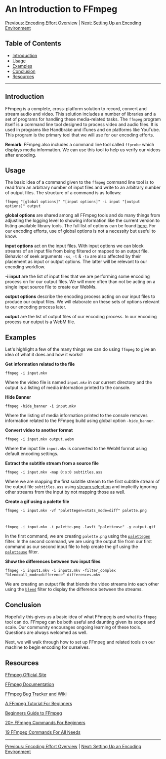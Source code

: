 # An Introduction to FFmpeg

[Previous: Encoding Effort Overview](/encoding) | [Next: Setting Up an Encoding Environment](/encoding/setup)

## Table of Contents

* [Introduction](#introduction)
* [Usage](#usage)
* [Examples](#examples)
* [Conclusion](#conclusion)
* [Resources](#Resources)

---

## Introduction

FFmpeg is a complete, cross-platform solution to record, convert and stream audio and video. This solution includes a number of libraries and a set of programs for handling these media-related tasks. The `ffmpeg` program itself is a command line tool designed to process video and audio files. It is used in programs like Handbrake and iTunes and on platforms like YouTube. This program is the primary tool that we will use for our encoding efforts.

**Remark**: FFmpeg also includes a command line tool called `ffprobe` which displays media information. We can use this tool to help us verify our videos after encoding.

## Usage

The basic idea of a command given to the `ffmpeg` command line tool is to read from an arbitrary number of input files and write to an arbitrary number of output files. The structure of a command is as follows:

    ffmpeg "[global options]" "[input options]" -i input "[output options]" output

**global options** are shared among all FFmpeg tools and do many things from adjusting the logging level to showing information like the current version to listing available library tools. The full list of options can be found [here](https://ffmpeg.org/ffmpeg.html#Generic-options). For our encoding efforts, use of global options is not a necessity but useful to know.

**input options** act on the input files. With input options we can block streams of an input file from being filtered or mapped to an output file. Behavior of seek arguments `-ss`, `-t` & `-to` are also affected by their placement as input or output options. The latter will be relevant to our encoding workflow.

**-i input** are the list of input files that we are performing some encoding process on for our output files. We will more often than not be acting on a single input source file to create our WebMs.

**output options** describe the encoding process acting on our input files to produce our output files. We will elaborate on these sets of options relevant to our encoding process later.

**output** are the list of output files of our encoding process. In our encoding process our output is a WebM file.

## Examples

Let's highlight a few of the many things we can do using `ffmpeg` to give an idea of what it does and how it works!

**Get information related to the file**

    ffmpeg -i input.mkv

Where the video file is named `input.mkv` in our current directory and the output is a listing of media information printed to the console.

**Hide Banner**

    ffmpeg -hide_banner -i input.mkv

Where the listing of media information printed to the console removes information related to the FFmpeg build using global option `-hide_banner`.

**Convert video to another format**

    ffmpeg -i input.mkv output.webm

Where the input file `input.mkv` is converted to the WebM format using default encoding settings.

**Extract the subtitle stream from a source file**

    ffmpeg -i input.mkv -map 0:s:0 subtitles.ass

Where we are mapping the first subtitle stream to the first subtitle stream of the output file `subtitles.ass` using [stream selection](https://ffmpeg.org/ffmpeg.html#Stream-selection) and implicitly ignoring other streams from the input by not mapping those as well.

**Create a gif using a palette file**

    ffmpeg -i input.mkv -vf "palettegen=stats_mode=diff" palette.png

#

    ffmpeg -i input.mkv -i palette.png -lavfi "paletteuse" -y output.gif

In the first command, we are creating `palette.png` using the [`palettegen`](https://ffmpeg.org/ffmpeg-filters.html#palettegen-1) filter. In the second command, we are using the output file from our first command as our second input file to help create the gif using the [`paletteuse`](https://ffmpeg.org/ffmpeg-filters.html#paletteuse) filter.

**Show the differences between two input files**

    ffmpeg -i input1.mkv -i input2.mkv -filter_complex "blend=all_mode=difference" differences.mkv

We are creating an output file that blends the video streams into each other using the [`blend`](https://ffmpeg.org/ffmpeg-filters.html#blend-1) filter to display the difference between the streams.

## Conclusion

Hopefully this gives us a basic idea of what FFmpeg is and what its `ffmpeg` tool can do. FFmpeg can be both useful and daunting given its scope and scale. Our community encourages ongoing learning of these tools. Questions are always welcomed as well.

Next, we will walk through how to set up FFmpeg and related tools on our machine to begin encoding for ourselves.

## Resources

[FFmpeg Official Site](https://ffmpeg.org/)

[FFmpeg Documentation](https://ffmpeg.org/ffmpeg.html)

[FFmpeg Bug Tracker and Wiki](https://trac.ffmpeg.org/)

[A FFmpeg Tutorial For Beginners](http://keycorner.org/pub/text/doc/ffmpeg-tutorial.htm)

[Beginners Guide to FFmpeg](https://www.codediesel.com/data/pdf/Beginners-Guide-to-FFmpeg.pdf)

[20+ FFmpeg Commands For Beginners](https://www.ostechnix.com/20-ffmpeg-commands-beginners/)

[19 FFmpeg Commands For All Needs](https://catswhocode.com/ffmpeg-commands/)

---

[Previous: Encoding Effort Overview](/encoding) | [Next: Setting Up an Encoding Environment](/encoding/setup)
